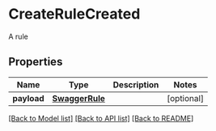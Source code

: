 # CreateRuleCreated

A rule
## Properties
Name | Type | Description | Notes
------------ | ------------- | ------------- | -------------
**payload** | [**SwaggerRule**](SwaggerRule.md) |  | [optional] 

[[Back to Model list]](../README.md#documentation-for-models) [[Back to API list]](../README.md#documentation-for-api-endpoints) [[Back to README]](../README.md)


